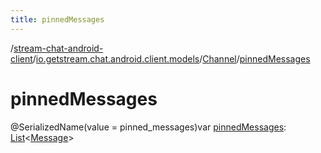 ```yaml
---
title: pinnedMessages
---
```

/[stream-chat-android-client](../../index.md)/[io.getstream.chat.android.client.models](../index.md)/[Channel](index.md)/[pinnedMessages](pinnedMessages.md)  
  
  
  
# pinnedMessages  
@SerializedName(value = pinned_messages)var [pinnedMessages](pinnedMessages.md): [List](https://kotlinlang.org/api/latest/jvm/stdlib/kotlin.collections/-list/index.html)&lt;[Message](../Message/index.md)&gt;
